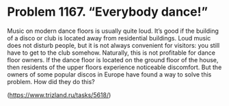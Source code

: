 # Problem 1167. “Everybody dance!”

Music on modern dance floors is usually quite loud. It’s good if the building of a disco or club is located away from residential buildings. Loud music does not disturb people, but it is not always convenient for visitors: you still have to get to the club somehow. Naturally, this is not profitable for dance floor owners. If the dance floor is located on the ground floor of the house, then residents of the upper floors experience noticeable discomfort. But the owners of some popular discos in Europe have found a way to solve this problem. How did they do this?

(https://www.trizland.ru/tasks/5618/)